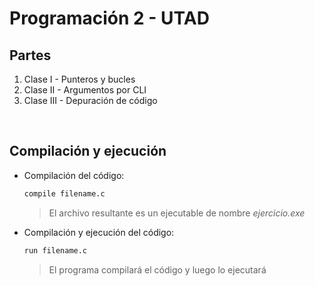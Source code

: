 # Programación 2 - UTAD


## Partes
1. Clase I - Punteros y bucles
2. Clase II - Argumentos por CLI
3. Clase III - Depuración de código


<br><div id="punto2"></div>

## Compilación y ejecución
- Compilación del código:
    ```bash
    compile filename.c 
    ```
    > El archivo resultante es un ejecutable de nombre _ejercicio.exe_
- Compilación y ejecución del código:
    ```bash
    run filename.c
    ```
    > El programa compilará el código y luego lo ejecutará